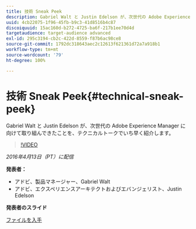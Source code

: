 ```yaml
---
title: 技術 Sneak Peek
description: Gabriel Walt と Justin Edelson が、次世代の Adobe Experience Manager に向けて取り組んできたことを、テクニカルトークでいち早く紹介します。
uuid: 4cb22075-1f96-45fb-b9c3-41d8516b4c87
discoiquuid: 15ac160d-b272-4725-ba6f-217b1ee70d4d
targetaudience: target-audience advanced
exl-id: 295c3194-cb2c-422d-8559-f87b6ac98ce8
source-git-commit: 1792dc318643aec2c12613f621361d72a7a918b1
workflow-type: tm+mt
source-wordcount: '79'
ht-degree: 100%

---
```


# 技術 Sneak Peek{#technical-sneak-peek}

Gabriel Walt と Justin Edelson が、次世代の Adobe Experience Manager に向けて取り組んできたことを、テクニカルトークでいち早く紹介します。

>[!VIDEO](https://video.tv.adobe.com/v/19305/?quality=9)

*2016年4月13日（PT）に配信*

**発表者：**

* アドビ、製品マネージャー、Gabriel Walt
* アドビ、エクスペリエンスアーキテクトおよびエバンジェリスト、Justin Edelson

**発表者のスライド**

[ファイルを入手](assets/aem-gems-041316-6-2-tech-preview.pdf)
<!--
[Get back to the Overview](https://helpx.adobe.com/experience-manager/kt/eseminars/gems/aem-index.html)
-->
